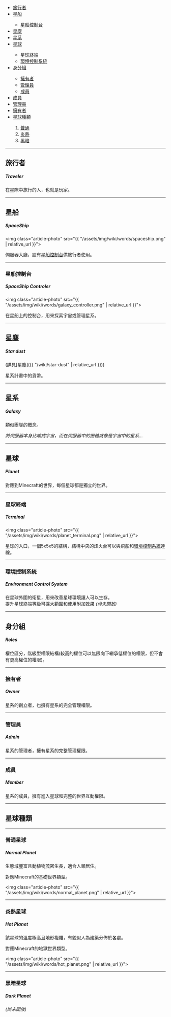 

<div class="article-content">
<ul>
    <li><a href="#旅行者">旅行者</a></li>
    <li><a href="#星船">星船</a></li>
		<ul>
			<li><a href="#星船控制台">星船控制台</a></li>
		</ul>
	<li><a href="#星塵">星塵</a></li>
	<li><a href="#星系">星系</a></li>
	<li><a href="#星球">星球</a></li>
		<ul>
			<li><a href="#星球終端">星球終端</a></li>
			<li><a href="#環境控制系統">環境控制系統</a></li>
		</ul>
	<li><a href="#身分組">身分組</a></li>
		<ul>
			<li><a href="#擁有者">擁有者</a></li>
			<li><a href="#管理員">管理員</a></li>
			<li><a href="#成員">成員</a></li>
		</ul>
	<li><a href="#成員">成員</a></li>
	<li><a href="#管理員">管理員</a></li>
	<li><a href="#擁有者">擁有者</a></li>
	<li><a href="#星球種類">星球種類</a></li>
		<ol>
			<li><a href="#普通星球">普通</a></li>
			<li><a href="#炎熱星球">炎熱</a></li>
			<li><a href="#黑暗星球">黑暗</a></li>
		</ol>
</ul>
</div>

---

## 旅行者
##### Traveler

在星際中旅行的人，也就是玩家。

---

## 星船
##### SpaceShip

<img class="article-photo" src="{{ "/assets/img/wiki/words/spaceship.png" | relative_url }}">

伺服器大廳，設有[星船控制台](#星船控制台)供旅行者使用。

<hr class="sub">

### 星船控制台
##### SpaceShip Controler

<img class="article-photo" src="{{ "/assets/img/wiki/words/galaxy_controller.png" | relative_url }}">

在星船上的控制台，用來探索宇宙或管理星系。

---

## 星塵
##### Star dust

(詳見[星塵]({{ "/wiki/star-dust" | relative_url }}))

星系計畫中的貨幣。

---

## 星系
##### Galaxy

類似團隊的概念。

*將伺服器本身比喻成宇宙，而在伺服器中的團體就像是宇宙中的星系...*

---

## 星球
##### Planet

對應到Minecraft的世界，每個星球都是獨立的世界。

<hr class="sub">

### 星球終端
##### Terminal

<img class="article-photo" src="{{ "/assets/img/wiki/words/planet_terminal.png" | relative_url }}">

星球的入口，一個5x5x5的結構，結構中央的烽火台可以與飛船和[環境控制系統](#環境控制系統)連線。

<hr class="sub">

### 環境控制系統
##### Environment Control System

在星球外圍的衛星，用來改善星球環境讓人可以生存。  
提升星球終端等級可擴大範圍和使用附加效果 *(尚未開放)*

---

## 身分組
##### Roles

權位區分，階級型權限結構(較高的權位可以無限向下繼承低權位的權限，但不會有更高權位的權限)。

<hr class="sub">

### 擁有者
##### Owner

星系的創立者，也擁有星系的完全管理權限。

<hr class="sub">

### 管理員
##### Admin

星系的管理者，擁有星系的完整管理權限。

<hr class="sub">

### 成員
##### Member

星系的成員，擁有進入星球和完整的世界互動權限。

---

## 星球種類

<hr class="sub">

### 普通星球
##### Normal Planet

生態域豐富且動植物茂密生長，適合人類居住。

對應Minecraft的基礎世界類型。

<img class="article-photo" src="{{ "/assets/img/wiki/words/normal_planet.png" | relative_url }}">

<hr class="sub">

### 炎熱星球
##### Hot Planet

該星球的溫度極高且地形複雜，有貌似人為建築分佈於各處。

對應Minecraft的地獄世界類型。

<img class="article-photo" src="{{ "/assets/img/wiki/words/hot_planet.png" | relative_url }}">

<hr class="sub">

### 黑暗星球
##### Dark Planet

*(尚未開放)*

